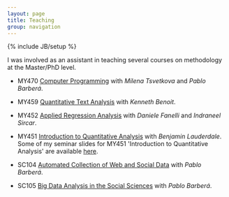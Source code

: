 ```yaml
---
layout: page
title: Teaching
group: navigation
---
```

{% include JB/setup %}

I was involved as an assistant in teaching several courses on methodology at the Master/PhD level.

* MY470 [Computer Programming](https://github.com/lse-my470/lectures) with *Milena Tsvetkova* and *Pablo Barberá*.

* MY459 [Quantitative Text Analysis](https://lse-my459.github.io/) with *Kenneth Benoit*.

* MY452 [Applied Regression Analysis](http://www.lse.ac.uk/resources/Calendar/courseGuides/MY/2018_MY452.htm) with *Daniele Fanelli* and *Indraneel Sircar*.

* MY451 [Introduction to Quantitative Analysis](https://lse-methodology.github.io/MY451/) with *Benjamin Lauderdale*.
Some of my seminar slides for MY451 'Introduction to Quantitative Analysis' are available [here](https://github.com/tpaskhalis/MY451).

* SC104 [Automated Collection of Web and Social Data](https://github.com/pablobarbera/ECPR-SC104) with *Pablo Barberá*.

* SC105 [Big Data Analysis in the Social Sciences](https://github.com/pablobarbera/ECPR-SC105/) with *Pablo Barberá*.
